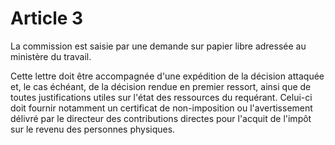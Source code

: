 # Article 3

La commission est saisie par une demande sur papier libre adressée au ministère du travail.

Cette lettre doit être accompagnée d'une expédition de la décision attaquée et, le cas échéant, de la décision rendue en premier ressort, ainsi que de toutes justifications utiles sur l'état des ressources du requérant. Celui-ci doit fournir notamment un certificat de non-imposition ou l'avertissement délivré par le directeur des contributions directes pour l'acquit de l'impôt sur le revenu des personnes physiques.
